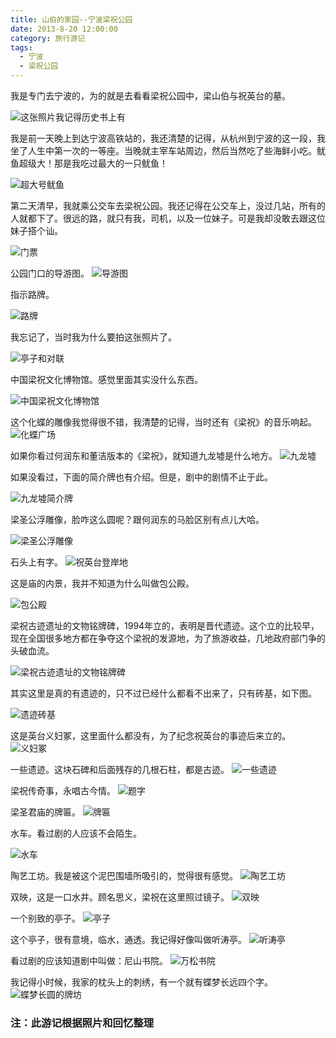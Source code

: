 ```yaml
---
title: 山伯的家园--宁波梁祝公园
date: 2013-8-20 12:00:00
category: 旅行游记
tags:
  - 宁波
  - 梁祝公园
---
```


我是专门去宁波的，为的就是去看看梁祝公园中，梁山伯与祝英台的墓。

![这张照片我记得历史书上有](山伯的家园--宁波梁祝公园/1.jpg)

<!--more-->

我是前一天晚上到达宁波高铁站的，我还清楚的记得，从杭州到宁波的这一段，我坐了人生中第一次的一等座。当晚就主宰车站周边，然后当然吃了些海鲜小吃。鱿鱼超级大！那是我吃过最大的一只鱿鱼！

![超大号鱿鱼](山伯的家园--宁波梁祝公园/2.jpg)

第二天清早，我就乘公交车去梁祝公园。我还记得在公交车上，没过几站，所有的人就都下了。很远的路，就只有我，司机，以及一位妹子。可是我却没敢去跟这位妹子搭个讪。

![门票](山伯的家园--宁波梁祝公园/3.jpg)

公园门口的导游图。
![导游图](山伯的家园--宁波梁祝公园/4.jpg)

指示路牌。

![路牌](山伯的家园--宁波梁祝公园/5.jpg)

我忘记了，当时我为什么要拍这张照片了。

![亭子和对联](山伯的家园--宁波梁祝公园/6.jpg)

中国梁祝文化博物馆。感觉里面其实没什么东西。

![中国梁祝文化博物馆](山伯的家园--宁波梁祝公园/7.jpg)

这个化蝶的雕像我觉得很不错，我清楚的记得，当时还有《梁祝》的音乐响起。
![化蝶广场](山伯的家园--宁波梁祝公园/8.jpg)

如果你看过何润东和董洁版本的《梁祝》，就知道九龙墟是什么地方。
![九龙墟](山伯的家园--宁波梁祝公园/9.jpg)

如果没看过，下面的简介牌也有介绍。但是，剧中的剧情不止于此。

![九龙墟简介牌](山伯的家园--宁波梁祝公园/10.jpg)

梁圣公浮雕像，脸咋这么圆呢？跟何润东的马脸区别有点儿大哈。

![梁圣公浮雕像](山伯的家园--宁波梁祝公园/11.jpg)

石头上有字。
![祝英台登岸地](山伯的家园--宁波梁祝公园/12.jpg)

这是庙的内景，我并不知道为什么叫做包公殿。

![包公殿](山伯的家园--宁波梁祝公园/13.jpg)

梁祝古迹遗址的文物铭牌碑，1994年立的，表明是晋代遗迹。这个立的比较早，现在全国很多地方都在争夺这个梁祝的发源地，为了旅游收益，几地政府部门争的头破血流。

![梁祝古迹遗址的文物铭牌碑](山伯的家园--宁波梁祝公园/14.jpg)

其实这里是真的有遗迹的，只不过已经什么都看不出来了，只有砖基，如下图。

![遗迹砖基](山伯的家园--宁波梁祝公园/16.jpg)


这是英台义妇冢，这里面什么都没有，为了纪念祝英台的事迹后来立的。
![义妇冢](山伯的家园--宁波梁祝公园/15.jpg)

一些遗迹。这块石碑和后面残存的几根石柱，都是古迹。
![一些遗迹](山伯的家园--宁波梁祝公园/17.jpg)

梁祝传奇事，永唱古今情。
![题字](山伯的家园--宁波梁祝公园/18.jpg)

梁圣君庙的牌匾。
![牌匾](山伯的家园--宁波梁祝公园/19.jpg)

水车。看过剧的人应该不会陌生。

![水车](山伯的家园--宁波梁祝公园/20.jpg)

陶艺工坊。我是被这个泥巴围墙所吸引的，觉得很有感觉。
![陶艺工坊](山伯的家园--宁波梁祝公园/21.jpg)

双映，这是一口水井。顾名思义，梁祝在这里照过镜子。
![双映](山伯的家园--宁波梁祝公园/22.jpg)

一个别致的亭子。
![亭子](山伯的家园--宁波梁祝公园/23.jpg)

这个亭子，很有意境，临水，通透。我记得好像叫做听涛亭。
![听涛亭](山伯的家园--宁波梁祝公园/24.jpg)

看过剧的应该知道剧中叫做：尼山书院。
![万松书院](山伯的家园--宁波梁祝公园/25.jpg)

我记得小时候，我家的枕头上的刺绣，有一个就有蝶梦长远四个字。
![蝶梦长圆的牌坊](山伯的家园--宁波梁祝公园/26.jpg)

### 注：此游记根据照片和回忆整理
